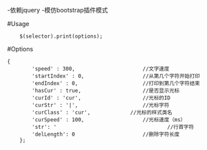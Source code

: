 
-依赖jquery
-模仿bootstrap插件模式


#Usage
```
	$(selector).print(options);
```

#Options
```
{
		'speed' : 300,						//文字速度
		'startIndex' : 0,					//从第几个字符开始打印
		'endIndex' : 0,						//打印到第几个字符结束
		'hasCur' : true,					//是否显示光标
		'curId' : 'cur',					//光标的ID
		'curStr' : '|',						//光标字符
		'curClass' : 'cur',				//光标的样式类名
		'curSpeed' : 100,					//光标速度（ms）
		'str': '									//行首字符
		'delLength': 0						//删除字符长度
	};
```


